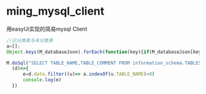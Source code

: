 # ming_mysql_client
用easyUi实现的简易mysql Client

```js
//已分类表与未分类表
a=[];
Object.keys(M_databaseJson).forEach(function(key){if(M_databaseJson[key])a.push(...M_databaseJson[key])});

M.doSql("SELECT TABLE_NAME,TABLE_COMMENT FROM information_schema.TABLES WHERE table_schema='data-factory';",
  (d)=>{
      e=d.data.filter((u)=> a.indexOf(u.TABLE_NAME)<0)
      console.log(e)
  })
```


